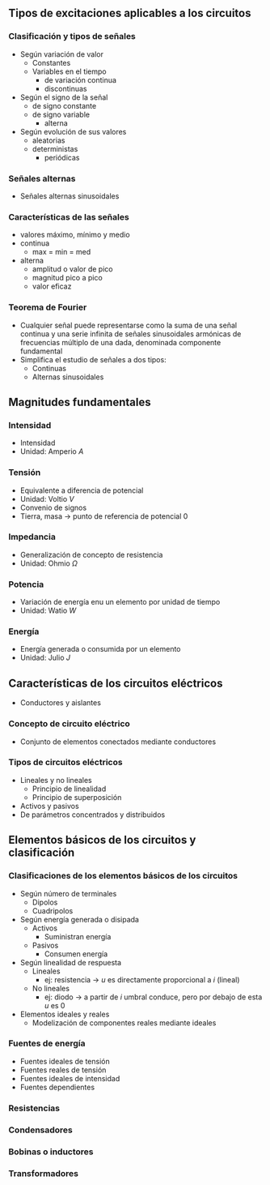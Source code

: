 ## Tipos de excitaciones aplicables a los circuitos
### Clasificación y tipos de señales
- Según variación de valor
	- Constantes
	- Variables en el tiempo
		- de variación continua
		- discontinuas
- Según el signo de la señal
	- de signo constante
	- de signo variable
		- alterna
- Según evolución de sus valores
	- aleatorias
	- deterministas
		- periódicas

### Señales alternas
- Señales alternas sinusoidales 
### Características de las señales
- valores máximo, mínimo y medio
- continua
	- max = min = med
- alterna
	- amplitud o valor de pico
	- magnitud pico a pico
	- valor eficaz

### Teorema de Fourier
- Cualquier señal puede representarse como la suma de una señal continua y una serie infinita de señales sinusoidales armónicas de frecuencias múltiplo de una dada, denominada componente fundamental
- Simplifica el estudio de señales a dos tipos:
	- Continuas
	- Alternas sinusoidales

## Magnitudes fundamentales
### Intensidad
- Intensidad
- Unidad: Amperio $A$ 

### Tensión
- Equivalente a diferencia de potencial
- Unidad: Voltio $V$ 
- Convenio de signos
- Tierra, masa -> punto de referencia de potencial 0

### Impedancia
- Generalización de concepto de resistencia
- Unidad: Ohmio $\Omega$ 

### Potencia
- Variación de energía enu un elemento por unidad de tiempo
- Unidad: Watio $W$ 

### Energía
- Energía generada o consumida por un elemento
- Unidad: Julio $J$ 

## Características de los circuitos eléctricos
- Conductores y aislantes

### Concepto de circuito eléctrico
- Conjunto de elementos conectados mediante conductores

### Tipos de circuitos eléctricos
- Lineales y no lineales
	- Principio de linealidad
	- Principio de superposición
- Activos y pasivos
- De parámetros concentrados y distribuidos

## Elementos básicos de los circuitos y clasificación
### Clasificaciones de los elementos básicos de los circuitos
- Según número de terminales
	- Dipolos
	- Cuadripolos
- Según energía generada o disipada
	- Activos
		- Suministran energía
	- Pasivos
		- Consumen energía
- Según linealidad de respuesta
	- Lineales
		- ej: resistencia -> $u$ es directamente proporcional a $i$ (lineal)
	- No lineales
		- ej: diodo -> a partir de $i$ umbral conduce, pero por debajo de esta $u$ es 0
- Elementos ideales y reales
	- Modelización de componentes reales mediante ideales

### Fuentes de energía
- Fuentes ideales de tensión
- Fuentes reales de tensión
- Fuentes ideales de intensidad
- Fuentes dependientes

### Resistencias
### Condensadores
### Bobinas o inductores
### Transformadores